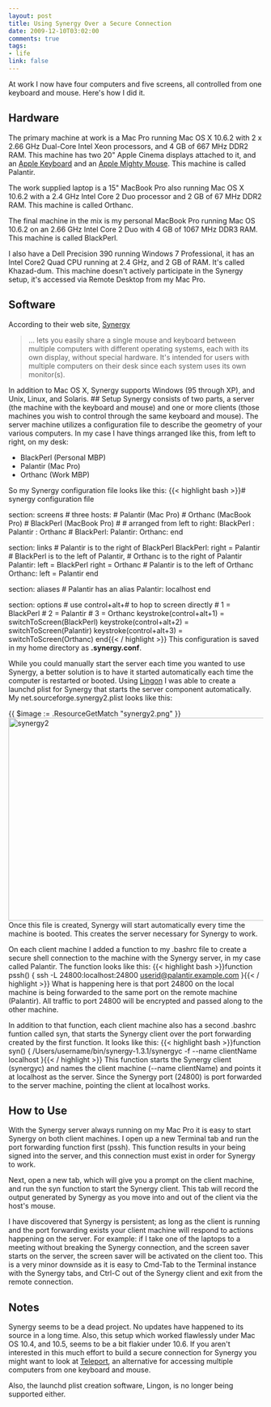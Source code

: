 ```yaml
--- 
layout: post
title: Using Synergy Over a Secure Connection
date: 2009-12-10T03:02:00
comments: true
tags:
- life
link: false
---
```

At work I now have four computers and five screens, all controlled from one keyboard and mouse. Here's how I did it.
## Hardware
The primary machine at work is a Mac Pro running Mac OS X 10.6.2 with 2 x 2.66 GHz Dual-Core Intel Xeon processors, and 4 GB of 667 MHz DDR2 RAM. This machine has two 20" Apple Cinema displays attached to it, and an <a title="Apple Keyboard" href="http://store.apple.com/us/product/MB110LL/A?fnode=MTY1NDA1Mg&amp;mco=MjE0Njk1Ng" target="_blank">Apple Keyboard</a> and an <a title="Apple Mighty Mouse" href="http://store.apple.com/us/product/MB112LL/A?fnode=MTY1NDA1Mg&amp;mco=MzE3MDA2Mw" target="_blank">Apple Mighty Mouse</a>. This machine is called Palantir.

The work supplied laptop is a 15" MacBook Pro also running Mac OS X 10.6.2 with a 2.4 GHz Intel Core 2 Duo processor and 2 GB of 67 MHz DDR2 RAM. This machine is called Orthanc.

The final machine in the mix is my personal MacBook Pro running Mac OS 10.6.2 on an 2.66 GHz Intel Core 2 Duo with 4 GB of 1067 MHz DDR3 RAM. This machine is called BlackPerl.

I also have a Dell Precision 390 running Windows 7 Professional, it has an Intel Core2 Quad CPU running at 2.4 GHz, and 2 GB of RAM. It's called Khazad-dum. This machine doesn't actively participate in the Synergy setup, it's accessed via Remote Desktop from my Mac Pro.
## Software
According to their web site, <a title="Synergy" href="http://synergy2.sourceforge.net/" target="_blank">Synergy</a>
<blockquote>... lets you easily share a single mouse and keyboard between multiple computers with different operating systems, each with its own display, without special hardware. It's intended for users with multiple computers on their desk since each system uses its own monitor(s).</blockquote>
In addition to Mac OS X, Synergy supports Windows (95 through XP), and Unix, Linux, and Solaris.
## Setup
Synergy consists of two parts, a server (the machine with the keyboard and mouse) and one or more clients (those machines you wish to control through the same keyboard and mouse). The server machine utilizes a configuration file to describe the geometry of your various computers. In my case I have things arranged like this, from left to right, on my desk:
<ul>
	<li>BlackPerl (Personal MBP)</li>
	<li>Palantir (Mac Pro)</li>
	<li>Orthanc (Work MBP)</li>
</ul>
So my Synergy configuration file looks like this:
{{< highlight bash  >}}# synergy configuration file

section: screens
	# three hosts:
	#	Palantir (Mac Pro)
	# 	Orthanc (MacBook Pro)
	#	BlackPerl (MacBook Pro)
	#
	# arranged from left to right: BlackPerl : Palantir : Orthanc
	#
	BlackPerl:
	Palantir:
	Orthanc:
end

section: links
	# Palantir is to the right of BlackPerl
	BlackPerl:
		right = Palantir
	# BlackPerl is to the left of Palantir,
	# Orthanc is to the right of Palantir
	Palantir:
		left = BlackPerl
		right = Orthanc
	# Palantir is to the left of Orthanc
	Orthanc:
		left = Palantir
end

section: aliases
	# Palantir has an alias
	Palantir:
		localhost
end

section: options
	# use control+alt+# to hop to screen directly
	# 1 = BlackPerl
	# 2 = Palantir
	# 3 = Orthanc
	keystroke(control+alt+1) = switchToScreen(BlackPerl)
	keystroke(control+alt+2) = switchToScreen(Palantir)
	keystroke(control+alt+3) = switchToScreen(Orthanc)
end{{< / highlight >}}
This configuration is saved in my home directory as <strong>.synergy.conf</strong>.

While you could manually start the server each time you wanted to use Synergy, a better solution is to have it started automatically each time the computer is restarted or booted. Using <a title="Lingon from Sourceforge" href="http://sourceforge.net/projects/lingon/files/" target="_blank">Lingon</a> I was able to create a launchd plist for Synergy that starts the server component automatically. My net.sourceforge.synergy2.plist looks like this:

{{ $image := .ResourceGetMatch "synergy2.png" }}
<img src="{{ $image.RelPermalink }}" class="aligncenter size-full wp-image-2197" title="synergy2" alt="synergy2" width="554" height="401" >Once this file is created, Synergy will start automatically every time the machine is booted. This creates the server necessary for Synergy to work.

On each client machine I added a function to my .bashrc file to create a secure shell connection to the machine with the Synergy server, in my case called Palantir. The function looks like this:
{{< highlight bash  >}}function pssh() { ssh -L 24800:localhost:24800 userid@palantir.example.com }{{< / highlight >}}
What is happening here is that port 24800 on the local machine is being forwarded to the same port on the remote machine (Palantir). All traffic to port 24800 will be encrypted and passed along to the other machine.

In addition to that function, each client machine also has a second .bashrc funtion called syn, that starts the Synergy client over the port forwarding created by the first function. It looks like this:
{{< highlight bash  >}}function syn() { /Users/username/bin/synergy-1.3.1/synergyc -f --name clientName localhost }{{< / highlight >}}
This function starts the Synergy client (synergyc) and names the client machine (--name clientName) and points it at localhost as the server. Since the Synergy port (24800) is port forwarded to the server machine, pointing the client at localhost works.
## How to Use
With the Synergy server always running on my Mac Pro it is easy to start Synergy on both client machines. I open up a new Terminal tab and run the port forwarding function first (pssh). This function results in your being signed into the server, and this connection must exist in order for Synergy to work.

Next, open a new tab, which will give you a prompt on the client machine, and run the syn function to start the Synergy client. This tab will record the output generated by Synergy as you move into and out of the client via the host's mouse.

I have discovered that Synergy is persistent; as long as the client is running and the port forwarding exists your client machine will respond to actions happening on the server. For example: if I take one of the laptops to a meeting without breaking the Synergy connection, and the screen saver starts on the server, the screen saver will be activated on the client too. This is a very minor downside as it is easy to Cmd-Tab to the Terminal instance with the Synergy tabs, and Ctrl-C out of the Synergy client and exit from the remote connection.
## Notes
Synergy seems to be a dead project. No updates have happened to its source in a long time. Also, this setup which worked flawlessly under Mac OS 10.4, and 10.5, seems to be a bit flakier under 10.6. If you aren't interested in this much effort to build a secure connection for Synergy you might want to look at <a title="Teleport" href="http://abyssoft.com/software/teleport/" target="_blank">Teleport</a>, an alternative for accessing multiple computers from one keyboard and mouse.

Also, the launchd plist creation software, Lingon, is no longer being supported either.
